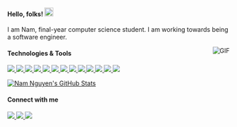 <h4>Hello, folks! <img src="https://raw.githubusercontent.com/MartinHeinz/MartinHeinz/master/wave.gif" width="20px" height="20px" /></h4>
<p style="fontsize: 5px">I am Nam, final-year computer science student. I am working towards being a software engineer.</p>
<img align="right" alt="GIF" src="https://media4.giphy.com/media/LaVp0AyqR5bGsC5Cbm/200w.gif?cid=6c09b952w24bjufvqeclteezkbvwapwd39cbdkmllna6q2be&ep=v1_gifs_search&rid=200w.gif&ct=g" />

<!-- <h4>&#x1F527; Technologies & Tools</h4> -->
<h4>Technologies & Tools</h4>
<p>
  <a href="https://www.ecma-international.org/publications-and-standards/standards/ecma-262/">
    <img src="https://img.shields.io/badge/Lang-JavaScript-2bbc8a?style=flat&logo=javascript&logoColor=white" />
  </a>
  <a href="https://www.typescriptlang.org/">
    <img src="https://img.shields.io/badge/Lang-TyepScript-2bbc8a?style=flat&logo=typescript&logoColor=white" />
  </a>
  <a href="https://www.python.org/">
    <img src="https://img.shields.io/badge/Lang-Python-2bbc8a?style=flat&logo=python&logoColor=white" />
  </a>
  <a href="https://isocpp.org/">
    <img src="https://img.shields.io/badge/Lang-C++-2bbc8a?style=flat&logo=cplusplus&logoColor=white" />
  </a>
  <a href="https://nextjs.org/">
    <img src="https://img.shields.io/badge/Frame-Next.js-2bbc8a?style=flat&logo=nextdotjs&logoColor=white" />
  </a>
  <a href="https://react.dev/">
    <img src="https://img.shields.io/badge/Frame-React.js-2bbc8a?style=flat&logo=react&logoColor=white" />
  </a>
  <a href="https://nodejs.org/en">
    <img src="https://img.shields.io/badge/Frame-Node.js-2bbc8a?style=flat&logo=nodedotjs&logoColor=white" />
  </a>
  <a href="https://git-scm.com/">
    <img src="https://img.shields.io/badge/Tools-Git-2bbc8a?style=flat&logo=git&logoColor=white" />
  </a>
  <a href="https://www.docker.com/">
    <img src="https://img.shields.io/badge/Tools-Docker-2bbc8a?style=flat&logo=docker&logoColor=white" />
  </a>
  <a href="https://www.postgresql.org/">
    <img src="https://img.shields.io/badge/Database-PostgreSQL-2bbc8a?style=flat&logo=postgresql&logoColor=white" />
  </a>
  <a href="https://learn.microsoft.com/en-us/windows/wsl/">
    <img src="https://img.shields.io/badge/OS-WSL2-2bbc8a?style=flat&logo=linux&logoColor=white" />
  </a>
  <a href="https://fishshell.com/">
    <img src="https://img.shields.io/badge/Shell-Fish-2bbc8a?style=flat&logo=gnu-bash&logoColor=white" />
  </a>
  <a href="https://code.visualstudio.com/">
    <img src="https://img.shields.io/badge/Editor-VSCode-2bbc8a?style=flat&logo=visualstudiocode&logoColor=white" />
  </a>
</p>

<p>
  <a href="https://github.com/namnguyen02?tab=repositories">
    <img align="center" src="https://github-readme-stats.vercel.app/api?username=namnguyen02&rank_icon=github&show_icons=true&count_private=true&title_color=2bbc8a&icon_color=2bbc8a&hide_border=true&hide_title=true" alt="Nam Nguyen's GitHub Stats" />
  </a>
</p>

<h4>Connect with me</h4>
<p>
<!--   <a href="https://www.linkedin.com/in/nhhnmm/">
    <img src="https://img.shields.io/badge/LinkedIn-0A66C2?style=flat-square&logo=linkedin&logoColor=white" />
  </a>
  <a href="https://twitter.com/nhhnmm__/">
    <img src="https://img.shields.io/badge/Twitter-1DA1F2?style=flat-square&logo=x&logoColor=white" />
  </a>
  <a href="https://t.me/nhhnmm/">
    <img src="https://img.shields.io/badge/Telegram-26A5E4?style=flat-square&logo=telegram&logoColor=white" />
  </a> -->
  <a href="https://www.linkedin.com/in/nhhnmm/">
    <img src="https://img.shields.io/badge/LinkedIn-525252?style=flat-square&logo=linkedin&logoColor=white" />
  </a>
  <a href="https://twitter.com/nhhnmm__/">
    <img src="https://img.shields.io/badge/Twitter-525252?style=flat-square&logo=twitter&logoColor=white" />
  </a>
  <a href="https://t.me/nhhnmm/">
    <img src="https://img.shields.io/badge/Telegram-525252?style=flat-square&logo=telegram&logoColor=white" />
  </a>
</p>
<!-- <h4>&#x1f4c8; GitHub Stats</h4> -->

